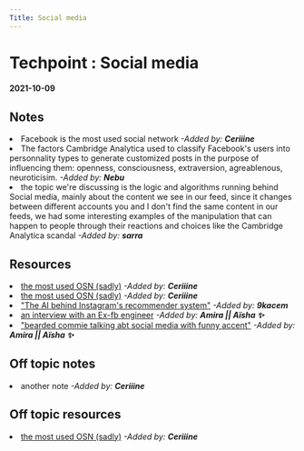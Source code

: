 ```yaml
---
Title: Social media
---
```

<h1>Techpoint : Social media</h1>
<h4>2021-10-09</h4>
<h2>Notes</h2>
<li>Facebook is the most used social network<span><i> -Added by: <b>Ceriiine</b></i></span></li>
<li>The factors Cambridge Analytica used to classify Facebook's users into personnality types to generate customized posts in the purpose of influencing them: openness, consciousness, extraversion, agreablenous, neuroticisim.<span><i> -Added by: <b>Nebu</b></i></span></li>
<li>the topic we're discussing is the logic and algorithms running behind Social media, mainly about the content we see in our feed, since it changes between different accounts you and I don't find the same content in our feeds, we had some interesting examples of the manipulation that can happen to people through their reactions and choices like the Cambridge Analytica scandal<span><i> -Added by: <b>sarra</b></i></span></li>

<h2>Resources</h2>
<li><a href="https://www.facebook.com">the most used OSN (sadly)</a><span><i> -Added by: <b>Ceriiine</b></i></span></li>
<li><a href="https://www.facebook.com/">the most used OSN (sadly)</a><span><i> -Added by: <b>Ceriiine</b></i></span></li>
<li><a href="https://instagram-engineering.com/powered-by-ai-instagrams-explore-recommender-system-7ca901d2a882">"The AI behind Instagram's recommender system"</a><span><i> -Added by: <b>9kacem</b></i></span></li>
<li><a href="https://www.youtube.com/watch?v=_Lx5VmAdZSI&t=21s">an interview with an Ex-fb engineer</a><span><i> -Added by: <b>Amira || Aïsha ✨</b></i></span></li>
<li><a href="https://youtu.be/OwPtOPl1x9U">"bearded commie talking abt social media with funny accent"</a><span><i> -Added by: <b>Amira || Aïsha ✨</b></i></span></li>

<h2>Off topic notes</h2>
<li>another note<span><i> -Added by: <b>Ceriiine</b></i></span></li>

<h2>Off topic resources</h2>
<li><a href="https://www.facebook.com/">the most used OSN (sadly)</a><span><i> -Added by: <b>Ceriiine</b></i></span></li>

